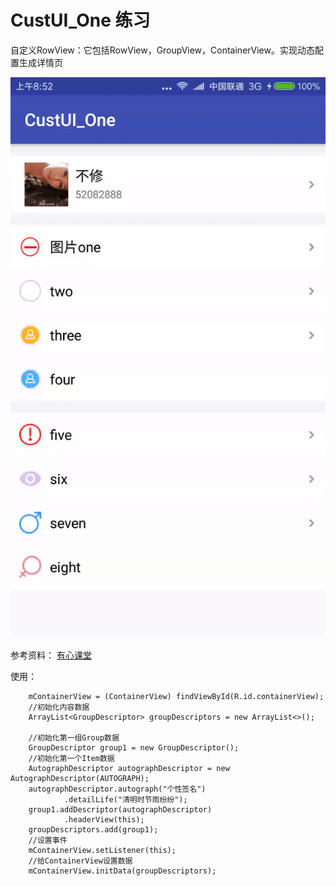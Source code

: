 # CustUI_One 练习
自定义RowView：它包括RowView，GroupView，ContainerView。实现动态配置生成详情页

![image](https://github.com/bux-git/CustUI_One/raw/master/customui.gif)

参考资料： [有心课堂](http://www.stay4it.com/course/12)


使用：

        mContainerView = (ContainerView) findViewById(R.id.containerView);
        //初始化内容数据
        ArrayList<GroupDescriptor> groupDescriptors = new ArrayList<>();

        //初始化第一组Group数据
        GroupDescriptor group1 = new GroupDescriptor();
        //初始化第一个Item数据
        AutographDescriptor autographDescriptor = new AutographDescriptor(AUTOGRAPH);
        autographDescriptor.autograph("个性签名")
                .detailLife("清明时节雨纷纷");
        group1.addDescriptor(autographDescriptor)
                .headerView(this);
        groupDescriptors.add(group1);
        //设置事件
        mContainerView.setListener(this);
        //给ContainerView设置数据
        mContainerView.initData(groupDescriptors);